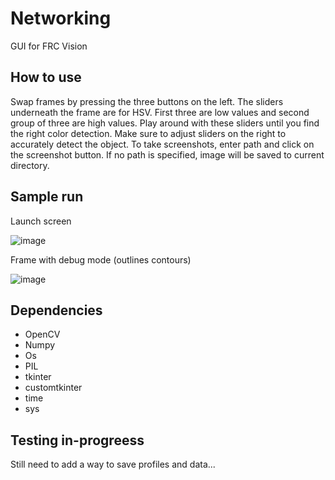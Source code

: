 # Networking
GUI for FRC Vision 

## How to use

Swap frames by pressing the three buttons on the left. The sliders underneath the frame are for HSV. First three are low values and second group of three are high values. Play around with these sliders until you find the right color detection. Make sure to adjust sliders on the right to accurately detect the object. To take screenshots, enter path and click on the screenshot button. If no path is specified, image will be saved to current directory. 

## Sample run

Launch screen 

![image](https://user-images.githubusercontent.com/74515743/170805004-0817ec0c-4e9a-445f-adc5-9ddb0467b3fe.png)

Frame with debug mode (outlines contours)

![image](https://user-images.githubusercontent.com/74515743/170805024-7f19ce53-3611-40c6-a1bc-fc5e9d40a6b1.png)






## Dependencies

- OpenCV
- Numpy
- Os
- PIL
- tkinter
- customtkinter 
- time
- sys


## Testing in-progreess 

Still need to add a way to save profiles and data...
